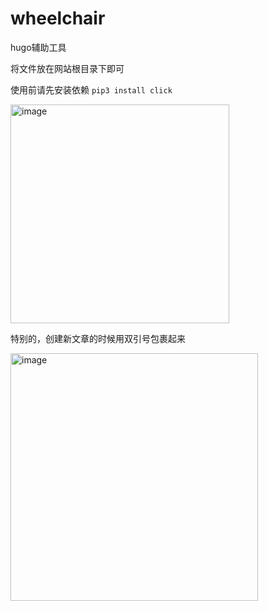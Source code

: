 # wheelchair
hugo辅助工具

将文件放在网站根目录下即可

使用前请先安装依赖
`pip3 install click`

<img width="350" alt="image" src="https://user-images.githubusercontent.com/66954742/212832713-d8cf9402-c8ca-4514-99c4-325417ca1ae2.png">


特别的，创建新文章的时候用双引号包裹起来


<img width="396" alt="image" src="https://user-images.githubusercontent.com/66954742/218258221-6eec7292-9470-4b5f-add5-d2faeeeb9daa.png">
